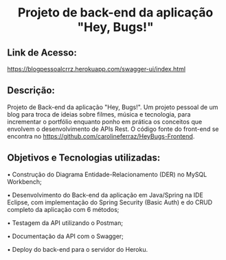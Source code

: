 <h1 align="center"> Projeto de back-end da aplicação "Hey, Bugs!" </h1>



<h2>Link de Acesso: </h2>
<a href="https://blogpessoalcrrz.herokuapp.com/swagger-ui/index.html">https://blogpessoalcrrz.herokuapp.com/swagger-ui/index.html</a>



<h2>Descrição:</h2>
Projeto de Back-end da aplicação "Hey, Bugs!". Um projeto pessoal de um blog para troca de ideias sobre filmes, música e tecnologia, para incrementar o portfólio enquanto ponho em prática os conceitos que envolvem o desenvolvimento de APIs Rest. O código fonte do front-end se encontra no <a href="https://github.com/carolineferraz/HeyBugs-Frontend">https://github.com/carolineferraz/HeyBugs-Frontend</a>.




<h2>Objetivos e Tecnologias utilizadas:</h2>
<p>• Construção do Diagrama Entidade-Relacionamento (DER) no MySQL Workbench;</p>
<p>• Desenvolvimento do Back-end da aplicação em Java/Spring na IDE Eclipse, com implementação do Spring Security (Basic Auth) e do CRUD completo da aplicação com 6 métodos;</p> 
<p>• Testagem da API utilizando o Postman;</p> 
<p>• Documentação da API com o Swagger;</p> 
<p>• Deploy do back-end para o servidor do Heroku.</p> 

